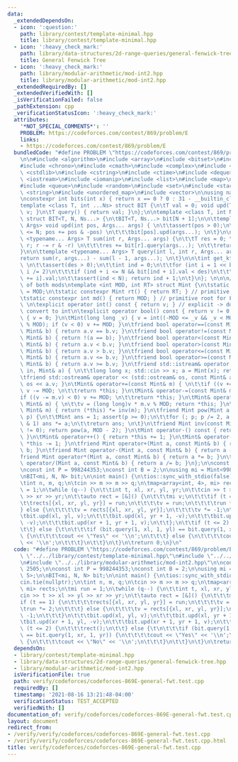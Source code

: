```yaml
---
data:
  _extendedDependsOn:
  - icon: ':question:'
    path: library/contest/template-minimal.hpp
    title: library/contest/template-minimal.hpp
  - icon: ':heavy_check_mark:'
    path: library/data-structures/2d-range-queries/general-fenwick-tree.hpp
    title: General Fenwick Tree
  - icon: ':heavy_check_mark:'
    path: library/modular-arithmetic/mod-int2.hpp
    title: library/modular-arithmetic/mod-int2.hpp
  _extendedRequiredBy: []
  _extendedVerifiedWith: []
  _isVerificationFailed: false
  _pathExtension: cpp
  _verificationStatusIcon: ':heavy_check_mark:'
  attributes:
    '*NOT_SPECIAL_COMMENTS*': ''
    PROBLEM: https://codeforces.com/contest/869/problem/E
    links:
    - https://codeforces.com/contest/869/problem/E
  bundledCode: "#define PROBLEM \"https://codeforces.com/contest/869/problem/E\"\n\
    \n\n#include <algorithm>\n#include <array>\n#include <bitset>\n#include <cassert>\n\
    #include <chrono>\n#include <cmath>\n#include <complex>\n#include <cstdio>\n#include\
    \ <cstdlib>\n#include <cstring>\n#include <ctime>\n#include <deque>\n#include\
    \ <iostream>\n#include <iomanip>\n#include <list>\n#include <map>\n#include <numeric>\n\
    #include <queue>\n#include <random>\n#include <set>\n#include <stack>\n#include\
    \ <string>\n#include <unordered_map>\n#include <vector>\n\nusing namespace std;\n\
    \nconstexpr int bits(int x) { return x == 0 ? 0 : 31 - __builtin_clz(x); } \n\n\
    template <class T, int ...Ns> struct BIT {\n\tT val = 0; void upd(T v) { val +=\
    \ v; }\n\tT query() { return val; }\n};\n\ntemplate <class T, int N, int... Ns>\
    \ struct BIT<T, N, Ns...> {\n\tBIT<T, Ns...> bit[N + 1];\n\n\ttemplate <typename...\
    \ Args> void upd(int pos, Args... args) { \n\t\tassert(pos > 0);\n\t\tfor (; pos\
    \ <= N; pos += pos & -pos) \n\t\t\tbit[pos].upd(args...); \n\t}\n\n\ttemplate\
    \ <typename... Args> T sum(int r, Args... args) {\n\t\tT res = 0; \n\t\tfor (;\
    \ r; r -= r & -r) \n\t\t\tres += bit[r].query(args...); \n\t\treturn res; \n\t\
    }\n\n\ttemplate <typename... Args> T query(int l, int r, Args... args) { \n\t\t\
    return sum(r, args...) - sum(l - 1, args...); \n\t}\n\n\tint get_kth(T des) {\
    \ \n\t\tassert(des > 0);\n\t\tint ind = 0;\n\t\tfor (int i = 1 << bits(N); i;\
    \ i /= 2)\n\t\t\tif (ind + i <= N && bit[ind + i].val < des)\n\t\t\t\tdes -= bit[ind\
    \ += i].val;\n\t\tassert(ind < N); return ind + 1;\n\t}\n}; \n\n\n// 5 is a root\
    \ of both mods\ntemplate <int MOD, int RT> struct Mint {\n\tstatic const int mod\
    \ = MOD;\n\tstatic constexpr Mint rt() { return RT; } // primitive root for FFT\n\
    \tstatic constexpr int md() { return MOD; } // primitive root for FFT\n\tint v;\
    \ \n\texplicit operator int() const { return v; } // explicit -> don't silently\
    \ convert to int\n\texplicit operator bool() const { return v != 0; }\n\tMint()\
    \ { v = 0; }\n\tMint(long long _v) { v = int((-MOD <= _v && _v < MOD) ? _v : _v\
    \ % MOD); if (v < 0) v += MOD; }\n\tfriend bool operator==(const Mint& a, const\
    \ Mint& b) { return a.v == b.v; }\n\tfriend bool operator!=(const Mint& a, const\
    \ Mint& b) { return !(a == b); }\n\tfriend bool operator<(const Mint& a, const\
    \ Mint& b) { return a.v < b.v; }\n\tfriend bool operator>(const Mint& a, const\
    \ Mint& b) { return a.v > b.v; }\n\tfriend bool operator<=(const Mint& a, const\
    \ Mint& b) { return a.v <= b.v; }\n\tfriend bool operator>=(const Mint& a, const\
    \ Mint& b) { return a.v >= b.v; }\n\tfriend std::istream& operator >> (std::istream&\
    \ in, Mint& a) { \n\t\tlong long x; std::cin >> x; a = Mint(x); return in; }\n\
    \tfriend std::ostream& operator << (std::ostream& os, const Mint& a) { return\
    \ os << a.v; }\n\tMint& operator+=(const Mint& m) { \n\t\tif ((v += m.v) >= MOD)\
    \ v -= MOD; \n\t\treturn *this; }\n\tMint& operator-=(const Mint& m) { \n\t\t\
    if ((v -= m.v) < 0) v += MOD; \n\t\treturn *this; }\n\tMint& operator*=(const\
    \ Mint& m) { \n\t\tv = (long long)v * m.v % MOD; return *this; }\n\tMint& operator/=(const\
    \ Mint& m) { return (*this) *= inv(m); }\n\tfriend Mint pow(Mint a, long long\
    \ p) {\n\t\tMint ans = 1; assert(p >= 0);\n\t\tfor (; p; p /= 2, a *= a) if (p\
    \ & 1) ans *= a;\n\t\treturn ans; \n\t}\n\tfriend Mint inv(const Mint& a) { assert(a.v\
    \ != 0); return pow(a, MOD - 2); }\n\tMint operator-() const { return Mint(-v);\
    \ }\n\tMint& operator++() { return *this += 1; }\n\tMint& operator--() { return\
    \ *this -= 1; }\n\tfriend Mint operator+(Mint a, const Mint& b) { return a +=\
    \ b; }\n\tfriend Mint operator-(Mint a, const Mint& b) { return a -= b; }\n\t\
    friend Mint operator*(Mint a, const Mint& b) { return a *= b; }\n\tfriend Mint\
    \ operator/(Mint a, const Mint& b) { return a /= b; }\n};\n\nconst int N = 2505;\n\
    \nconst int P = 998244353;\nconst int B = 2;\n\nusing mi = Mint<998244353, 5>;\n\
    \nBIT<mi, N, N> bit;\n\nint main() {\n\tios::sync_with_stdio(false);\n\tcin.tie(nullptr);\n\
    \tint n, m, q;\n\tcin >> m >> m >> q;\n\tmap<array<int, 4>, mi> rects;\n\tmi run\
    \ = 1;\n\twhile (q--) {\n\t\tint t, xl, xr, yl, yr;\n\t\tcin >> t >> xl >> yl\
    \ >> xr >> yr;\n\t\tauto rect = [&]() {\n\t\t\tmi v;\n\t\t\tif (t == 1) {\n\t\t\
    \t\trects[{xl, xr, yl, yr}] = run;\n\t\t\t\tv = run;\n\t\t\t\trun *= 2;\n\t\t\t\
    } else {\n\t\t\t\tv = rects[{xl, xr, yl, yr}];\n\t\t\t\tv *= -1;\n\t\t\t}\n\t\t\
    \tbit.upd(xl, yl, v);\n\t\t\tbit.upd(xl, yr + 1, -v);\n\t\t\tbit.upd(xr + 1, yl,\
    \ -v);\n\t\t\tbit.upd(xr + 1, yr + 1, v);\n\t\t};\n\t\tif (t <= 2) {\n\t\t\trect();\n\
    \t\t} else {\t\n\t\t\tif (bit.query(1, xl, 1, yl) == bit.query(1, xr, 1, yr))\
    \ {\n\t\t\t\tcout << \"Yes\" << '\\n';\n\t\t\t} else {\n\t\t\t\tcout << \"No\"\
    \ << '\\n';\n\t\t\t}\n\t\t}\n\t}\n\treturn 0;\n}\n"
  code: "#define PROBLEM \"https://codeforces.com/contest/869/problem/E\"\n\n#include\
    \ \"../../library/contest/template-minimal.hpp\"\n#include \"../../library/data-structures/2d-range-queries/general-fenwick-tree.hpp\"\
    \n#include \"../../library/modular-arithmetic/mod-int2.hpp\"\n\nconst int N =\
    \ 2505;\n\nconst int P = 998244353;\nconst int B = 2;\n\nusing mi = Mint<998244353,\
    \ 5>;\n\nBIT<mi, N, N> bit;\n\nint main() {\n\tios::sync_with_stdio(false);\n\t\
    cin.tie(nullptr);\n\tint n, m, q;\n\tcin >> m >> m >> q;\n\tmap<array<int, 4>,\
    \ mi> rects;\n\tmi run = 1;\n\twhile (q--) {\n\t\tint t, xl, xr, yl, yr;\n\t\t\
    cin >> t >> xl >> yl >> xr >> yr;\n\t\tauto rect = [&]() {\n\t\t\tmi v;\n\t\t\t\
    if (t == 1) {\n\t\t\t\trects[{xl, xr, yl, yr}] = run;\n\t\t\t\tv = run;\n\t\t\t\
    \trun *= 2;\n\t\t\t} else {\n\t\t\t\tv = rects[{xl, xr, yl, yr}];\n\t\t\t\tv *=\
    \ -1;\n\t\t\t}\n\t\t\tbit.upd(xl, yl, v);\n\t\t\tbit.upd(xl, yr + 1, -v);\n\t\t\
    \tbit.upd(xr + 1, yl, -v);\n\t\t\tbit.upd(xr + 1, yr + 1, v);\n\t\t};\n\t\tif\
    \ (t <= 2) {\n\t\t\trect();\n\t\t} else {\t\n\t\t\tif (bit.query(1, xl, 1, yl)\
    \ == bit.query(1, xr, 1, yr)) {\n\t\t\t\tcout << \"Yes\" << '\\n';\n\t\t\t} else\
    \ {\n\t\t\t\tcout << \"No\" << '\\n';\n\t\t\t}\n\t\t}\n\t}\n\treturn 0;\n}"
  dependsOn:
  - library/contest/template-minimal.hpp
  - library/data-structures/2d-range-queries/general-fenwick-tree.hpp
  - library/modular-arithmetic/mod-int2.hpp
  isVerificationFile: true
  path: verify/codeforces/codeforces-869E-general-fwt.test.cpp
  requiredBy: []
  timestamp: '2021-08-16 13:21:48-04:00'
  verificationStatus: TEST_ACCEPTED
  verifiedWith: []
documentation_of: verify/codeforces/codeforces-869E-general-fwt.test.cpp
layout: document
redirect_from:
- /verify/verify/codeforces/codeforces-869E-general-fwt.test.cpp
- /verify/verify/codeforces/codeforces-869E-general-fwt.test.cpp.html
title: verify/codeforces/codeforces-869E-general-fwt.test.cpp
---
```


